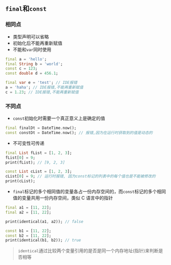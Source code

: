 ## `final`和`const`

### 相同点

- 类型声明可以省略
- 初始化后不能再重新赋值
- 不能和`var`同时使用

```dart
final a = 'hello';
final String b = 'world';
const c = 123;
const double d = 456.1;

final var e = 'test'; // IDE报错
a = 'haha'; // IDE报错,不能再重新赋值
c = 1.23; // IDE报错,不能再重新赋值
```

### 不同点

- `const`初始化时需要一个真正意义上是确定的值

```dart
final finalDt = DateTime.now();
const constDt = DateTime.now(); // 报错,因为在运行时获取到的值是动态的
```

- 不可变性可传递

```dart
final List fList = [1, 2, 3];
fList[0] = 9;
print(fList); // [9, 2, 3]

const List cList = [1, 2, 3];
cList[0] = 9; // 运行时报错, 因为const标记的列表中的每个值也是不能被修改的
print(cList);
```

- `final`标记的多个相同值的变量各占一份内存空间的，而`const`标记的多个相同值的变量共用一份内存空间，类似 C 语言中的指针

```dart
final a1 = [11, 22];
final a2 = [11, 22];

print(identical(a1, a2)); // false

const b1 = [11, 22];
const b2 = [11, 22];
print(identical(b1, b2)); // true
```

> `identical`通过比较两个变量引用的是否是同一个内存地址(指针)来判断是否相等
